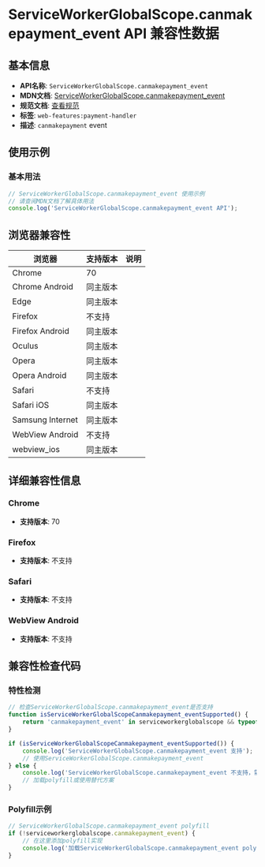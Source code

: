 # ServiceWorkerGlobalScope.canmakepayment_event API 兼容性数据

## 基本信息

- **API名称**: `ServiceWorkerGlobalScope.canmakepayment_event`
- **MDN文档**: [ServiceWorkerGlobalScope.canmakepayment_event](https://developer.mozilla.org/docs/Web/API/ServiceWorkerGlobalScope/canmakepayment_event)
- **规范文档**: [查看规范](https://w3c.github.io/payment-handler/#the-canmakepaymentevent)
- **标签**: `web-features:payment-handler`
- **描述**: `canmakepayment` event

## 使用示例

### 基本用法

```javascript
// ServiceWorkerGlobalScope.canmakepayment_event 使用示例
// 请查阅MDN文档了解具体用法
console.log('ServiceWorkerGlobalScope.canmakepayment_event API');
```

## 浏览器兼容性

| 浏览器 | 支持版本 | 说明 |
|--------|----------|------|
| Chrome | 70 |  |
| Chrome Android | 同主版本 |  |
| Edge | 同主版本 |  |
| Firefox | 不支持 |  |
| Firefox Android | 同主版本 |  |
| Oculus | 同主版本 |  |
| Opera | 同主版本 |  |
| Opera Android | 同主版本 |  |
| Safari | 不支持 |  |
| Safari iOS | 同主版本 |  |
| Samsung Internet | 同主版本 |  |
| WebView Android | 不支持 |  |
| webview_ios | 同主版本 |  |

## 详细兼容性信息

### Chrome

- **支持版本**: 70

### Firefox

- **支持版本**: 不支持

### Safari

- **支持版本**: 不支持

### WebView Android

- **支持版本**: 不支持

## 兼容性检查代码

### 特性检测

```javascript
// 检查ServiceWorkerGlobalScope.canmakepayment_event是否支持
function isServiceWorkerGlobalScopeCanmakepayment_eventSupported() {
    return 'canmakepayment_event' in serviceworkerglobalscope && typeof serviceworkerglobalscope.canmakepayment_event === 'function';
}

if (isServiceWorkerGlobalScopeCanmakepayment_eventSupported()) {
    console.log('ServiceWorkerGlobalScope.canmakepayment_event 支持');
    // 使用ServiceWorkerGlobalScope.canmakepayment_event
} else {
    console.log('ServiceWorkerGlobalScope.canmakepayment_event 不支持，需要polyfill');
    // 加载polyfill或使用替代方案
}
```

### Polyfill示例

```javascript
// ServiceWorkerGlobalScope.canmakepayment_event polyfill
if (!serviceworkerglobalscope.canmakepayment_event) {
    // 在这里添加polyfill实现
    console.log('加载ServiceWorkerGlobalScope.canmakepayment_event polyfill');
}
```

